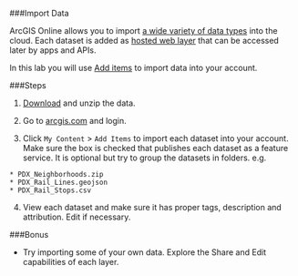 ###Import Data

ArcGIS Online allows you to import [a wide variety of data types](http://doc.arcgis.com/en/arcgis-online/share-maps/supported-items.htm) into the cloud. Each dataset is added as [hosted web layer](http://doc.arcgis.com/en/arcgis-online/share-maps/hosted-web-layers.htm) that can be accessed later by apps and APIs.

In this lab you will use [Add items](http://doc.arcgis.com/en/arcgis-online/share-maps/add-items.htm) to import data into your account.

###Steps

1. [Download](https://rawgit.com/Esri/geodev-hackerlabs/gh-pages/resources/pdx_data.zip) and unzip the data.

2. Go to [arcgis.com](http://www.arcgis.com) and login.

3. Click `My Content` > `Add Items` to import each dataset into your account. Make sure the box is checked that publishes each dataset as a feature service. It is optional but try to group the datasets in folders.  e.g.

 ```
 * PDX_Neighborhoods.zip
 * PDX_Rail_Lines.geojson
 * PDX_Rail_Stops.csv
 ```

4. View each dataset and make sure it has proper tags, description and attribution.  Edit if necessary.

###Bonus
* Try importing some of your own data. Explore the Share and Edit capabilities of each layer.